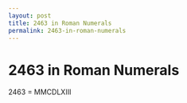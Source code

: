 ```yaml
---
layout: post
title: 2463 in Roman Numerals
permalink: 2463-in-roman-numerals
---
```


# 2463 in Roman Numerals

2463 = MMCDLXIII
